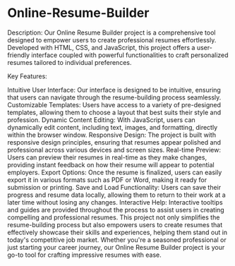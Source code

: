 # Online-Resume-Builder

Description:
Our Online Resume Builder project is a comprehensive tool designed to empower users to create professional resumes effortlessly. Developed with HTML, CSS, and JavaScript, this project offers a user-friendly interface coupled with powerful functionalities to craft personalized resumes tailored to individual preferences.

Key Features:

Intuitive User Interface: Our interface is designed to be intuitive, ensuring that users can navigate through the resume-building process seamlessly.
Customizable Templates: Users have access to a variety of pre-designed templates, allowing them to choose a layout that best suits their style and profession.
Dynamic Content Editing: With JavaScript, users can dynamically edit content, including text, images, and formatting, directly within the browser window.
Responsive Design: The project is built with responsive design principles, ensuring that resumes appear polished and professional across various devices and screen sizes.
Real-time Preview: Users can preview their resumes in real-time as they make changes, providing instant feedback on how their resume will appear to potential employers.
Export Options: Once the resume is finalized, users can easily export it in various formats such as PDF or Word, making it ready for submission or printing.
Save and Load Functionality: Users can save their progress and resume data locally, allowing them to return to their work at a later time without losing any changes.
Interactive Help: Interactive tooltips and guides are provided throughout the process to assist users in creating compelling and professional resumes.
This project not only simplifies the resume-building process but also empowers users to create resumes that effectively showcase their skills and experiences, helping them stand out in today's competitive job market. Whether you're a seasoned professional or just starting your career journey, our Online Resume Builder project is your go-to tool for crafting impressive resumes with ease.





